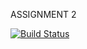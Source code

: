 ASSIGNMENT 2 

[![Build Status](https://travis-ci.com/EmmaRoveroni/Assignment2TOS.svg?branch=master)](https://travis-ci.com/EmmaRoveroni/Assignment2TOS)

